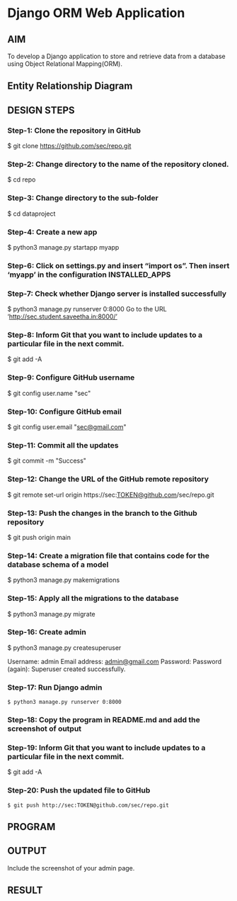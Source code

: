 # Django ORM Web Application

## AIM
To develop a Django application to store and retrieve data from a database using Object Relational Mapping(ORM).

## Entity Relationship Diagram

## DESIGN STEPS

### Step-1: Clone the repository in GitHub
$ git clone https://github.com/sec/repo.git

### Step-2: Change directory to the name of the repository cloned.
$ cd repo

### Step-3: Change directory to the sub-folder
$ cd dataproject

### Step-4: Create a new app
$ python3 manage.py startapp myapp

### Step-6: Click on settings.py and insert “import os”. Then insert ‘myapp’ in the configuration INSTALLED_APPS

### Step-7: Check whether Django server is installed successfully
$ python3 manage.py runserver 0:8000
Go to the URL ‘http://sec.student.saveetha.in:8000/’

### Step-8:  Inform Git that you want to include updates to a particular file in the next commit. 
$ git add -A

### Step-9: Configure GitHub username
$ git config user.name "sec"

### Step-10: Configure GitHub email
$ git config user.email "sec@gmail.com"

### Step-11: Commit all the updates
$ git commit -m "Success"

### Step-12: Change the URL of the GitHub remote repository
$ git remote set-url origin https://sec:TOKEN@github.com/sec/repo.git

### Step-13: Push the changes in the branch to the Github repository
$ git push origin main

### Step-14: Create a migration file that contains code for the database schema of a model
$ python3 manage.py makemigrations

### Step-15: Apply all the migrations to the database
$ python3 manage.py migrate

### Step-16: Create admin
$ python3 manage.py createsuperuser

Username: admin
Email address: admin@gmail.com
Password: 
Password (again): 
Superuser created successfully.

### Step-17: Run Django admin
	$ python3 manage.py runserver 0:8000

### Step-18: Copy the program in README.md and add the screenshot of output

### Step-19: Inform Git that you want to include updates to a particular file in the next commit. 
$ git add -A

### Step-20: Push the updated file to GitHub
	$ git push http://sec:TOKEN@github.com/sec/repo.git


## PROGRAM


## OUTPUT

Include the screenshot of your admin page.


## RESULT
